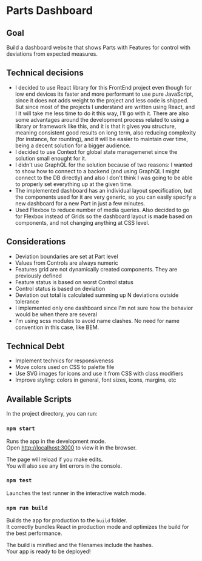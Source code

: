 # Parts Dashboard

## Goal

Build a dashboard website that shows Parts with Features for control with deviations from expected measures.

## Technical decisions

- I decided to use React library for this FrontEnd project even though for low end devices its faster and more performant to use pure JavaScript, since it does not adds weight to the project and less code is shipped. But since most of the projects I understand are written using React, and I it will take me less time to do it this way, I'll go with it. There are also some advantages around the development process related to using a library or framework like this, and it is that it gives you structure, meaning consistent good results on long term, also reducing complexity (for instance, for rounting), and it will be easier to maintain over time, being a decent solution for a bigger audience.
- I decided to use Context for global state managemenet since the solution small enought for it.
- I didn't use GraphQL for the solution because of two reasons: I wanted to show how to connect to a backend (and using GraphQL I might connect to the DB directly) and also I don't think I was going to be able to properly set everything up at the given time.
- The implemented dashboard has an individual layout specification, but the components used for it are very generic, so you can easily specify a new dashboard for a new Part in just a few minutes.
- Used Flexbox to reduce number of media queries. Also decided to go for Flexbox instead of Grids so the dashboard layout is made based on components, and not changing anything at CSS level.

## Considerations

- Deviation boundaries are set at Part level
- Values from Controls are always numeric
- Features grid are not dynamically created components. They are previously defined
- Feature status is based on worst Control status
- Control status is based on deviation
- Deviation out total is calculated summing up N deviations outside tolerance
- I implemented only one dashboard since I'm not sure how the behavior would be when there are several
- I'm using scss modules to avoid name clashes. No need for name convention in this case, like BEM.

## Technical Debt

- Implement technics for responsiveness
- Move colors used on CSS to palette file
- Use SVG images for icons and use it from CSS with class modifiers
- Improve styling: colors in general, font sizes, icons, margins, etc

## Available Scripts

In the project directory, you can run:

### `npm start`

Runs the app in the development mode.<br />
Open [http://localhost:3000](http://localhost:3000) to view it in the browser.

The page will reload if you make edits.<br />
You will also see any lint errors in the console.

### `npm test`

Launches the test runner in the interactive watch mode.<br />

### `npm run build`

Builds the app for production to the `build` folder.<br />
It correctly bundles React in production mode and optimizes the build for the best performance.

The build is minified and the filenames include the hashes.<br />
Your app is ready to be deployed!
